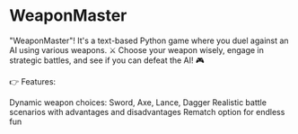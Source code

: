 # WeaponMaster
"WeaponMaster"! It's a text-based Python game where you duel against an AI using various weapons. ⚔️ Choose your weapon wisely, engage in strategic battles, and see if you can defeat the AI! 🎮

👉 Features:

Dynamic weapon choices: Sword, Axe, Lance, Dagger
Realistic battle scenarios with advantages and disadvantages
Rematch option for endless fun
